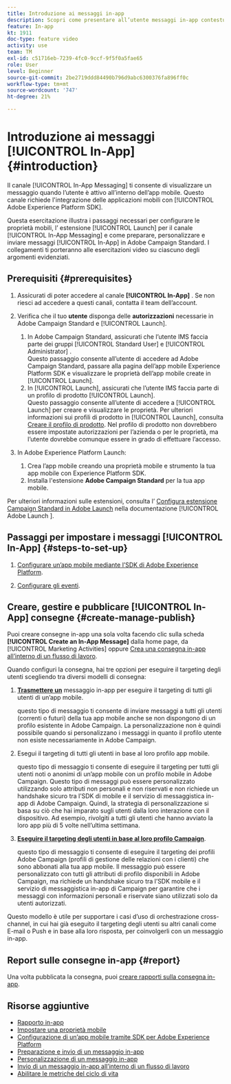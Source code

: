 ```yaml
---
title: Introduzione ai messaggi in-app
description: Scopri come presentare all’utente messaggi in-app contestualmente pertinenti in risposta al comportamento in tempo reale di un cliente all’interno dell’app mobile.
feature: In-app
kt: 1911
doc-type: feature video
activity: use
team: TM
exl-id: c51716eb-7239-4fc0-9ccf-9f5f0a5fae65
role: User
level: Beginner
source-git-commit: 2be2719ddd84490b796d9abc6300376fa896ff0c
workflow-type: tm+mt
source-wordcount: '747'
ht-degree: 21%

---
```


# Introduzione ai messaggi [!UICONTROL In-App] {#introduction}

Il canale [!UICONTROL In-App Messaging] ti consente di visualizzare un messaggio quando l’utente è attivo all’interno dell’app mobile. Questo canale richiede l&#39;integrazione delle applicazioni mobili con [!UICONTROL Adobe Experience Platform SDK].

Questa esercitazione illustra i passaggi necessari per configurare le proprietà mobili, l’ estensione [!UICONTROL Launch] per il canale [!UICONTROL In-App Messaging] e come preparare, personalizzare e inviare messaggi [!UICONTROL In-App] in Adobe Campaign Standard. I collegamenti ti porteranno alle esercitazioni video su ciascuno degli argomenti evidenziati.

## Prerequisiti {#prerequisites}

1. Assicurati di poter accedere al canale **[!UICONTROL In-App]** . Se non riesci ad accedere a questi canali, contatta il team dell’account.
1. Verifica che il tuo **utente** disponga delle **autorizzazioni** necessarie in Adobe Campaign Standard e [!UICONTROL Launch].

   1. In Adobe Campaign Standard, assicurati che l’utente IMS faccia parte dei gruppi [!UICONTROL Standard User] e [!UICONTROL Administrator] .\
      Questo passaggio consente all’utente di accedere ad Adobe Campaign Standard, passare alla pagina dell’app mobile Experience Platform SDK e visualizzare le proprietà dell’app mobile create in [!UICONTROL Launch].
   1. In [!UICONTROL Launch], assicurati che l’utente IMS faccia parte di un profilo di prodotto [!UICONTROL Launch].\
      Questo passaggio consente all’utente di accedere a [!UICONTROL Launch] per creare e visualizzare le proprietà. Per ulteriori informazioni sui profili di prodotto in [!UICONTROL Launch], consulta [Creare il profilo di prodotto](https://docs.adobelaunch.com/launch-reference/administration/user-permissions#3-create-your-product-profile). Nel profilo di prodotto non dovrebbero essere impostate autorizzazioni per l’azienda o per le proprietà, ma l’utente dovrebbe comunque essere in grado di effettuare l’accesso.

1. In Adobe Experience Platform Launch:

   1. Crea l’app mobile creando una proprietà mobile e strumento la tua app mobile con Experience Platform SDK.
   1. Installa l&#39;estensione **Adobe Campaign Standard** per la tua app mobile.

Per ulteriori informazioni sulle estensioni, consulta l’ [Configura estensione Campaign Standard in Adobe Launch](https://aep-sdks.gitbook.io/docs/using-mobile-extensions/adobe-campaign-standard) nella documentazione [!UICONTROL Adobe Launch ].

## Passaggi per impostare i messaggi [!UICONTROL In-App] {#steps-to-set-up}

1. [Configurare un’app mobile mediante l’SDK di Adobe Experience Platform](/help/communication-channels/mobile/configure-mobile-apps-using-aep-sdk.md).

1. [Configurare gli eventi](/help/communication-channels/mobile/in-app/configure-events.md).

## Creare, gestire e pubblicare [!UICONTROL In-App] consegne {#create-manage-publish}

Puoi creare consegne in-app una sola volta facendo clic sulla scheda **[!UICONTROL Create an In-App Message]** dalla home page, da [!UICONTROL Marketing Activities] oppure [Crea una consegna in-app all’interno di un flusso di lavoro](/help/communication-channels/mobile/in-app/in-app-activity.md).

Quando configuri la consegna, hai tre opzioni per eseguire il targeting degli utenti scegliendo tra diversi modelli di consegna:

1. [**Trasmettere un**](/help/communication-channels/mobile/in-app/broadcast-in-app-message.md) messaggio in-app per eseguire il targeting di tutti gli utenti di un’app mobile.

   questo tipo di messaggio ti consente di inviare messaggi a tutti gli utenti (correnti o futuri) della tua app mobile anche se non dispongono di un profilo esistente in Adobe Campaign. La personalizzazione non è quindi possibile quando si personalizzano i messaggi in quanto il profilo utente non esiste necessariamente in Adobe Campaign.

1. Esegui il targeting di tutti gli utenti in base al loro profilo app mobile.

   questo tipo di messaggio ti consente di eseguire il targeting per tutti gli utenti noti o anonimi di un’app mobile con un profilo mobile in Adobe Campaign. Questo tipo di messaggi può essere personalizzato utilizzando solo attributi non personali e non riservati e non richiede un handshake sicuro tra l’SDK di mobile e il servizio di messaggistica in-app di Adobe Campaign. Quindi, la strategia di personalizzazione si basa su ciò che hai imparato sugli utenti dalla loro interazione con il dispositivo. Ad esempio, rivolgiti a tutti gli utenti che hanno avviato la loro app più di 5 volte nell’ultima settimana.

1. [**Eseguire il targeting degli utenti in base al loro profilo Campaign**](/help/communication-channels/mobile/in-app/target-users-based-on-campaign-profile.md).

   questo tipo di messaggio ti consente di eseguire il targeting dei profili Adobe Campaign (profili di gestione delle relazioni con i clienti) che sono abbonati alla tua app mobile. Il messaggio può essere personalizzato con tutti gli attributi di profilo disponibili in Adobe Campaign, ma richiede un handshake sicuro tra l’SDK mobile e il servizio di messaggistica in-app di Campaign per garantire che i messaggi con informazioni personali e riservate siano utilizzati solo da utenti autorizzati.

Questo modello è utile per supportare i casi d’uso di orchestrazione cross-channel, in cui hai già eseguito il targeting degli utenti su altri canali come E-mail o Push e in base alla loro risposta, per coinvolgerli con un messaggio in-app.

## Report sulle consegne in-app {#report}

Una volta pubblicata la consegna, puoi [creare rapporti sulla consegna in-app](/help/communication-channels/mobile/in-app/in-app-reporting.md).

## Risorse aggiuntive

* [Rapporto in-app](https://docs.adobe.com/content/help/en/campaign-standard/using/reporting/list-of-reports/in-app-report.html)
* [Impostare una proprietà mobile](https://aep-sdks.gitbook.io/docs/getting-started/create-a-mobile-property)
* [Configurazione di un’app mobile tramite SDK per Adobe Experience Platform](https://experienceleague.adobe.com/docs/campaign-standard/using/administrating/configuring-channels/configuring-a-mobile-application.html?lang=it)
* [Preparazione e invio di un messaggio in-app](https://docs.adobe.com/content/help/en/campaign-standard/using/communication-channels/in-app-messaging/preparing-and-sending-an-in-app-message.html)
* [Personalizzazione di un messaggio in-app](https://docs.adobe.com/content/help/en/campaign-standard/using/communication-channels/in-app-messaging/customizing-an-in-app-message.html)
* [Invio di un messaggio in-app all’interno di un flusso di lavoro](https://docs.adobe.com/content/help/en/campaign-standard/using/managing-processes-and-data/channel-activities/in-app-delivery.html)
* [Abilitare le metriche del ciclo di vita](https://aep-sdks.gitbook.io/docs/getting-started/initialize-the-sdk#enable-lifecycle-metrics)
